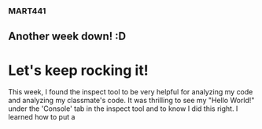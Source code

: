 

### MART441
## Another week down! :D
# Let's keep rocking it!

This week, I found the inspect tool to be  very helpful for analyzing my code and analyzing my classmate's code. It was thrilling to see my "Hello World!" under the 'Console' tab in the inspect tool and to know I did this right. I learned how to put a <script> tag in my HTMl which was useful to learn as well. I'm looking forward to learning more Javascript as I've heard the possibilities are endless!
